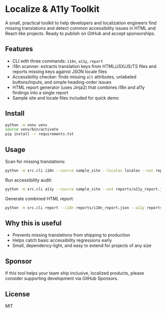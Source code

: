 # Localize & A11y Toolkit

A small, practical toolkit to help developers and localization engineers find missing translations and detect common accessibility issues in HTML and React-like projects. Ready to publish on GitHub and accept sponsorships.

## Features
- CLI with three commands: `i18n`, `a11y`, `report`
- i18n scanner: extracts translation keys from HTML/JSX/JS/TS files and reports missing keys against JSON locale files
- Accessibility checker: finds missing `alt` attributes, unlabeled buttons/inputs, and simple heading-order issues
- HTML report generator (uses Jinja2) that combines i18n and a11y findings into a single report
- Sample site and locale files included for quick demo

## Install
```bash
python -m venv venv
source venv/bin/activate
pip install -r requirements.txt
```

## Usage
Scan for missing translations:
```bash
python -m src.cli i18n --source sample_site --locales locales --out reports/i18n_report.json
```

Run accessibility audit:
```bash
python -m src.cli a11y --source sample_site --out reports/a11y_report.json
```

Generate combined HTML report:
```bash
python -m src.cli report --i18n reports/i18n_report.json --a11y reports/a11y_report.json --out reports/summary.html
```

## Why this is useful
- Prevents missing translations from shipping to production
- Helps catch basic accessibility regressions early
- Small, dependency-light, and easy to extend for projects of any size

## Sponsor
If this tool helps your team ship inclusive, localized products, please consider supporting development via GitHub Sponsors.

## License
MIT
